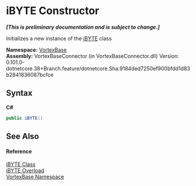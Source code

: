 # iBYTE Constructor 
 _**\[This is preliminary documentation and is subject to change.\]**_

Initializes a new instance of the <a href="T_VortexBase_iBYTE.md">iBYTE</a> class

**Namespace:**&nbsp;<a href="N_VortexBase.md">VortexBase</a><br />**Assembly:**&nbsp;VortexBaseConnector (in VortexBaseConnector.dll) Version: 0.101.0-dotnetcore.38+Branch.feature/dotnetcore.Sha.9184ded7250ef900bfdd1d83b2841836087bcfce

## Syntax

**C#**<br />
``` C#
public iBYTE()
```


## See Also


#### Reference
<a href="T_VortexBase_iBYTE.md">iBYTE Class</a><br /><a href="Overload_VortexBase_iBYTE__ctor.md">iBYTE Overload</a><br /><a href="N_VortexBase.md">VortexBase Namespace</a><br />
